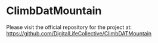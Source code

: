 # ClimbDatMountain

Please visit the official repository for the project at: 
https://github.com/DigitalLifeCollective/ClimbDATMountain
